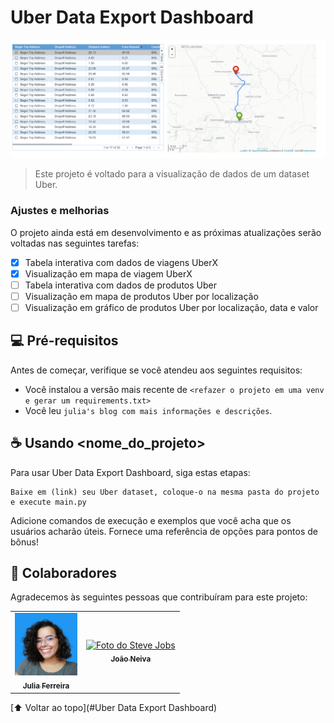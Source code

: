 # Uber Data Export Dashboard

<img src="image.png" alt="componente 1: tabela e mapa">

> Este projeto é voltado para a visualização de dados de um dataset Uber.
> 
### Ajustes e melhorias

O projeto ainda está em desenvolvimento e as próximas atualizações serão voltadas nas seguintes tarefas:

- [x] Tabela interativa com dados de viagens UberX
- [x] Visualização em mapa de viagem UberX
- [ ] Tabela interativa com dados de produtos Uber
- [ ] Visualização em mapa de produtos Uber por localização
- [ ] Visualização em gráfico de produtos Uber por localização, data e valor

## 💻 Pré-requisitos

Antes de começar, verifique se você atendeu aos seguintes requisitos:
<!---Estes são apenas requisitos de exemplo. Adicionar, duplicar ou remover conforme necessário--->
* Você instalou a versão mais recente de `<refazer o projeto em uma venv e gerar um requirements.txt>`
* Você leu `julia's blog com mais informações e descrições`.

## ☕ Usando <nome_do_projeto>

Para usar Uber Data Export Dashboard, siga estas etapas:

```
Baixe em (link) seu Uber dataset, coloque-o na mesma pasta do projeto e execute main.py
```

Adicione comandos de execução e exemplos que você acha que os usuários acharão úteis. Fornece uma referência de opções para pontos de bônus!


## 🤝 Colaboradores

Agradecemos às seguintes pessoas que contribuíram para este projeto:

<table>
  <tr>
    <td align="center">
      <a href="#">
        <img src="julia.jpg" width="100px;" alt="Foto do Iuri Silva no GitHub"/><br>
        <sub>
          <b>Julia Ferreira</b>
        </sub>
      </a>
    </td>
    <td align="center">
      <a href="#">
        <img src="https://miro.medium.com/max/360/0*1SkS3mSorArvY9kS.jpg" width="100px;" alt="Foto do Steve Jobs"/><br>
        <sub>
          <b>João Neiva</b>
        </sub>
      </a>
    </td>
  </tr>
</table>


[⬆ Voltar ao topo](#Uber Data Export Dashboard)<br>

